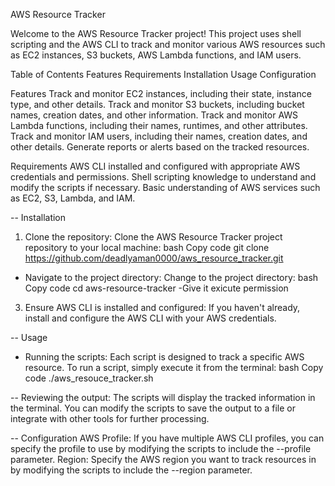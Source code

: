 AWS Resource Tracker

Welcome to the AWS Resource Tracker project! This project uses shell scripting and the AWS CLI to track and monitor various AWS resources such as EC2 instances, S3 buckets, AWS Lambda functions, and IAM users.

Table of Contents
Features
Requirements
Installation
Usage
Configuration



Features
Track and monitor EC2 instances, including their state, instance type, and other details.
Track and monitor S3 buckets, including bucket names, creation dates, and other information.
Track and monitor AWS Lambda functions, including their names, runtimes, and other attributes.
Track and monitor IAM users, including their names, creation dates, and other details.
Generate reports or alerts based on the tracked resources.

Requirements
AWS CLI installed and configured with appropriate AWS credentials and permissions.
Shell scripting knowledge to understand and modify the scripts if necessary.
Basic understanding of AWS services such as EC2, S3, Lambda, and IAM.

-- Installation
1. Clone the repository:
  Clone the AWS Resource Tracker project repository to your local machine:
  bash
  Copy code
  git clone https://github.com/deadlyaman0000/aws_resource_tracker.git

- Navigate to the project directory:
  Change to the project directory:
  bash
  Copy code
  cd aws-resource-tracker
-Give it exicute permission

3. Ensure AWS CLI is installed and configured:
  If you haven't already, install and configure the AWS CLI with your AWS credentials.
  
-- Usage
- Running the scripts:
Each script is designed to track a specific AWS resource. To run a script, simply execute it from the terminal:
bash
Copy code
./aws_resouce_tracker.sh

-- Reviewing the output:
The scripts will display the tracked information in the terminal.
You can modify the scripts to save the output to a file or integrate with other tools for further processing.

-- Configuration
AWS Profile:
If you have multiple AWS CLI profiles, you can specify the profile to use by modifying the scripts to include the --profile parameter.
Region:
Specify the AWS region you want to track resources in by modifying the scripts to include the --region parameter.
